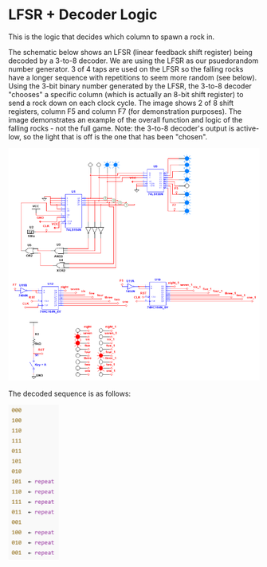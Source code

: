 # LFSR + Decoder Logic
This is the logic that decides which column to spawn a rock in.

The schematic below shows an LFSR (linear feedback shift register) being decoded by a 3-to-8 decoder. We are using the LFSR as our psuedorandom number generator. 3 of 4 taps are used on the LFSR so the falling rocks have a longer sequence with repetitions to seem more random (see below). Using the 3-bit binary number generated by the LFSR, the 3-to-8 decoder "chooses" a specific column (which is actually an 8-bit shift register) to send a rock down on each clock cycle. The image shows 2 of 8 shift registers, column F5 and column F7 (for demonstration purposes). The image demonstrates an example of the overall function and logic of the falling rocks - not the full game. Note: the 3-to-8 decoder's output is active-low, so the light that is off is the one that has been "chosen".

![LFSR Diagram](Falling_Lights_example.png)

The decoded sequence is as follows:

<img alt="LFSR Sequence" src="Decoded_Sequence.png" width="20%" height="20%"> 
